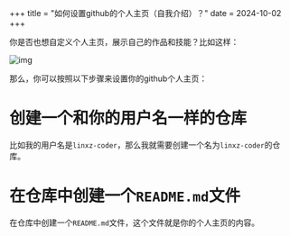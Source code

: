 +++
title = "如何设置github的个人主页（自我介绍）？"
date = 2024-10-02
+++

你是否也想自定义个人主页，展示自己的作品和技能？比如这样：

![img](https://linxz-aliyun.oss-cn-shenzhen.aliyuncs.com/images/20241002201444.png)

那么，你可以按照以下步骤来设置你的github个人主页：

# 创建一个和你的用户名一样的仓库
比如我的用户名是`linxz-coder`，那么我就需要创建一个名为`linxz-coder`的仓库。

# 在仓库中创建一个`README.md`文件
在仓库中创建一个`README.md`文件，这个文件就是你的个人主页的内容。
